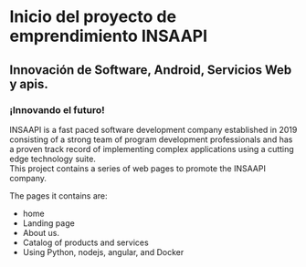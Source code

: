 # Inicio del proyecto de emprendimiento INSAAPI
## Innovación de Software, Android, Servicios Web y apis.

### ¡Innovando el futuro!


INSAAPI is a fast paced software development company established in 2019 consisting of a strong team of program development professionals and has a proven track record of implementing complex applications using a cutting edge technology suite.
<br>This project contains a series of web pages to promote the INSAAPI company.

The pages it contains are:
- home
- Landing page
- About us.
- Catalog of products and services
- Using Python, nodejs, angular, and Docker
